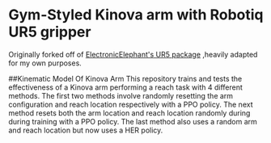 # Gym-Styled Kinova arm with Robotiq UR5 gripper

Originally forked off of
[ElectronicElephant's UR5 package](https://github.com/ElectronicElephant/pybullet_ur5_robotiq)
,heavily adapted for my own purposes.

##Kinematic Model Of Kinova Arm
This repository trains and tests the effectiveness of a Kinova arm performing a reach task with 4 different methods. The first two methods involve randomly resetting the arm configuration and reach location respectively with a PPO policy. The next method resets both the arm location and reach location randomly during during training with a PPO policy. The last method also uses a random arm and reach location but now uses a HER policy.
